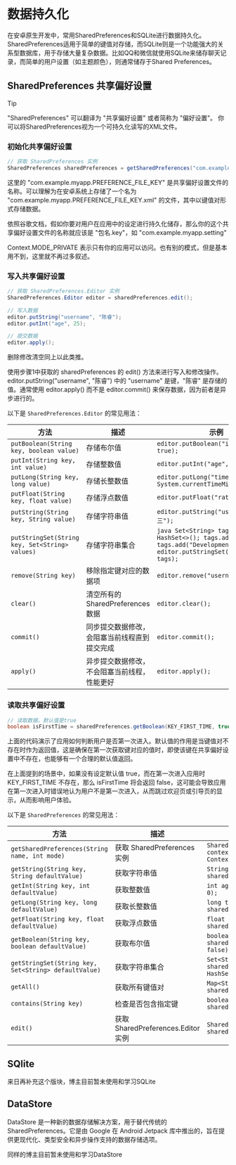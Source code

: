 # 数据持久化

在安卓原生开发中，常用SharedPreferences和SQLite进行数据持久化。SharedPreferences适用于简单的键值对存储，而SQLite则是一个功能强大的关系型数据库，用于存储大量复杂数据。比如QQ和微信就使用SQLite来储存聊天记录，而简单的用户设置（如主题颜色），则通常储存于Shared Preferences。

## SharedPreferences 共享偏好设置

> [!TIP]
> "SharedPreferences" 可以翻译为 "共享偏好设置" 或者简称为 "偏好设置"。
> 你可以将SharedPreferences视为一个可持久化读写的XML文件。

### 初始化共享偏好设置
```java
// 获取 SharedPreferences 实例
SharedPreferences sharedPreferences = getSharedPreferences("com.example.myapp.PREFERENCE_FILE_KEY", Context.MODE_PRIVATE);
```
这里的 "com.example.myapp.PREFERENCE_FILE_KEY" 是共享偏好设置文件的名称。可以理解为在安卓系统上存储了一个名为 "com.example.myapp.PREFERENCE_FILE_KEY.xml" 的文件，其中以键值对形式存储数据。

依照谷歌文档，假如你要对用户在应用中的设定进行持久化储存，那么你的这个共享偏好设置文件的名称就应该是 "包名.key"，如 "com.example.myapp.setting"

Context.MODE_PRIVATE 表示只有你的应用可以访问。也有别的模式，但是基本用不到，这里就不再过多叙述。

### 写入共享偏好设置
```java
// 获取 SharedPreferences.Editor 实例
SharedPreferences.Editor editor = sharedPreferences.edit();

// 写入数据
editor.putString("username", "陈睿");
editor.putInt("age", 25);

// 提交数据
editor.apply();

```

删除修改清空同上以此类推。

使用步骤1中获取的 sharedPreferences 的 edit() 方法来进行写入和修改操作。editor.putString("username", "陈睿") 中的 "username" 是键，"陈睿" 是存储的值。通常使用 editor.apply() 而不是 editor.commit() 来保存数据，因为前者是异步进行的。

以下是 `SharedPreferences.Editor` 的常见用法：

| 方法                            | 描述                                       | 示例                                      |
|---------------------------------|--------------------------------------------|-------------------------------------------|
| `putBoolean(String key, boolean value)` | 存储布尔值                                 | `editor.putBoolean("is_logged_in", true);` |
| `putInt(String key, int value)`       | 存储整数值                                 | `editor.putInt("age", 25);`                |
| `putLong(String key, long value)`     | 存储长整数值                               | `editor.putLong("timestamp", System.currentTimeMillis());` |
| `putFloat(String key, float value)`   | 存储浮点数值                               | `editor.putFloat("rating", 4.5f);`         |
| `putString(String key, String value)` | 存储字符串值                               | `editor.putString("username", "张三");`   |
| `putStringSet(String key, Set<String> values)` | 存储字符串集合                       | ```java Set<String> tags = new HashSet<>(); tags.add("Android"); tags.add("Development"); editor.putStringSet("tags", tags); ``` |
| `remove(String key)`                | 移除指定键对应的数据项                     | `editor.remove("username");`               |
| `clear()`                           | 清空所有的 SharedPreferences 数据           | `editor.clear();`                          |
| `commit()`                          | 同步提交数据修改，会阻塞当前线程直到提交完成 | `editor.commit();`                         |
| `apply()`                           | 异步提交数据修改，不会阻塞当前线程，性能更好 | `editor.apply();`                          |

### 读取共享偏好设置

```java
// 读取数据，默认值是true
boolean isFirstTime = sharedPreferences.getBoolean(KEY_FIRST_TIME, true);

```
上面的代码演示了应用如何判断用户是否第一次进入。默认值的作用是当键值对不存在时作为返回值，这是确保在第一次获取键对应的值时，即使该键在共享偏好设置中不存在，也能够有一个合理的默认值返回。

在上面提到的场景中，如果没有设定默认值 true，而在第一次进入应用时 KEY_FIRST_TIME 不存在，那么 isFirstTime 将会返回 false，这可能会导致应用在第一次进入时错误地认为用户不是第一次进入，从而跳过欢迎页或引导页的显示，从而影响用户体验。


以下是 `SharedPreferences` 的常见用法：

| 方法                                       | 描述                                           | 示例                                      |
|--------------------------------------------|------------------------------------------------|-------------------------------------------|
| `getSharedPreferences(String name, int mode)` | 获取 SharedPreferences 实例                  | `SharedPreferences sharedPreferences = context.getSharedPreferences("my_prefs", Context.MODE_PRIVATE);` |
| `getString(String key, String defaultValue)` | 获取字符串值                                   | `String username = sharedPreferences.getString("username", "");` |
| `getInt(String key, int defaultValue)`       | 获取整数值                                     | `int age = sharedPreferences.getInt("age", 0);` |
| `getLong(String key, long defaultValue)`     | 获取长整数值                                   | `long timestamp = sharedPreferences.getLong("timestamp", 0L);` |
| `getFloat(String key, float defaultValue)`   | 获取浮点数值                                   | `float rating = sharedPreferences.getFloat("rating", 0.0f);` |
| `getBoolean(String key, boolean defaultValue)` | 获取布尔值                                     | `boolean isLoggedIn = sharedPreferences.getBoolean("is_logged_in", false);` |
| `getStringSet(String key, Set<String> defaultValue)` | 获取字符串集合                             | `Set<String> tags = sharedPreferences.getStringSet("tags", new HashSet<>());` |
| `getAll()`                                  | 获取所有键值对                                 | `Map<String, ?> allEntries = sharedPreferences.getAll();` |
| `contains(String key)`                      | 检查是否包含指定键                             | `boolean containsUsername = sharedPreferences.contains("username");` |
| `edit()`                                   | 获取 SharedPreferences.Editor 实例           | `SharedPreferences.Editor editor = sharedPreferences.edit();` |

## SQlite

来日再补充这个版块，博主目前暂未使用和学习SQLite

## DataStore

DataStore 是一种新的数据存储解决方案，用于替代传统的 SharedPreferences。它是由 Google 在 Android Jetpack 库中推出的，旨在提供更现代化、类型安全和异步操作支持的数据存储选项。

同样的博主目前暂未使用和学习DataStore
